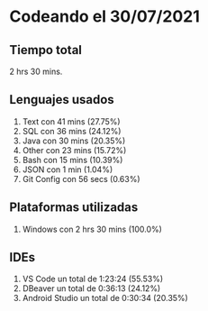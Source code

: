 # Codeando el 30/07/2021

## Tiempo total
2 hrs 30 mins.

## Lenguajes usados
1. Text con 41 mins (27.75%)
1. SQL con 36 mins (24.12%)
1. Java con 30 mins (20.35%)
1. Other con 23 mins (15.72%)
1. Bash con 15 mins (10.39%)
1. JSON con 1 min (1.04%)
1. Git Config con 56 secs (0.63%)

## Plataformas utilizadas
1. Windows con 2 hrs 30 mins (100.0%)

## IDEs
1. VS Code un total de 1:23:24 (55.53%)
1. DBeaver un total de 0:36:13 (24.12%)
1. Android Studio un total de 0:30:34 (20.35%)
